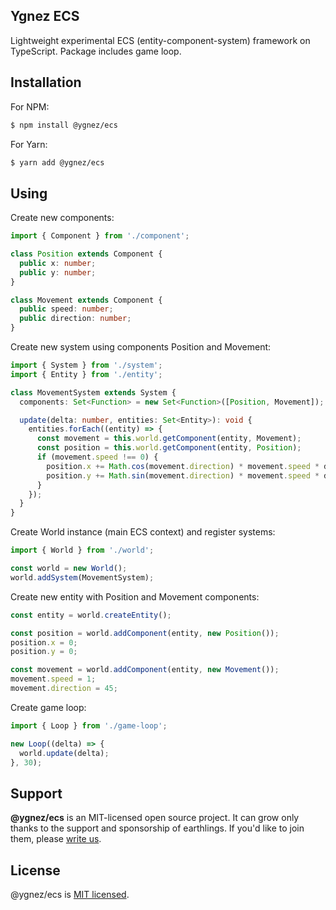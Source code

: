 ## Ygnez ECS

Lightweight experimental ECS (entity-component-system) framework on TypeScript. Package includes game loop.

## Installation

For NPM:

```bash
$ npm install @ygnez/ecs
```

For Yarn:

```bash
$ yarn add @ygnez/ecs
```

## Using

Create new components:

```typescript
import { Component } from './component';

class Position extends Component {
  public x: number;
  public y: number;
}

class Movement extends Component {
  public speed: number;
  public direction: number;
}
```

Create new system using components Position and Movement:

```typescript
import { System } from './system';
import { Entity } from './entity';

class MovementSystem extends System {
  components: Set<Function> = new Set<Function>([Position, Movement]);

  update(delta: number, entities: Set<Entity>): void {
    entities.forEach((entity) => {
      const movement = this.world.getComponent(entity, Movement);
      const position = this.world.getComponent(entity, Position);
      if (movement.speed !== 0) {
        position.x += Math.cos(movement.direction) * movement.speed * delta;
        position.y += Math.sin(movement.direction) * movement.speed * delta;
      }
    });
  }
}
```

Create World instance (main ECS context) and register systems:

```typescript
import { World } from './world';

const world = new World();
world.addSystem(MovementSystem);
```

Create new entity with Position and Movement components:

```typescript
const entity = world.createEntity();

const position = world.addComponent(entity, new Position());
position.x = 0;
position.y = 0;

const movement = world.addComponent(entity, new Movement());
movement.speed = 1;
movement.direction = 45;
```

Create game loop:

```typescript
import { Loop } from './game-loop';

new Loop((delta) => {
  world.update(delta);
}, 30);
```

## Support

**@ygnez/ecs** is an MIT-licensed open source project. It can grow only thanks to the support and sponsorship of earthlings. If you'd like to join them, please [write us](mailto:team@ygnez.com).

## License

@ygnez/ecs is [MIT licensed](LICENSE).

